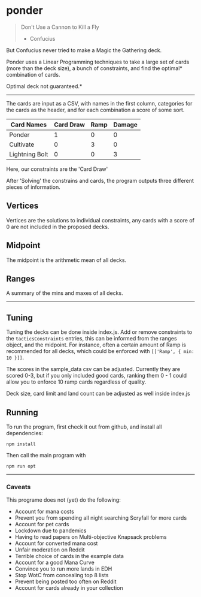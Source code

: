 # ponder

> Don't Use a Cannon to Kill a Fly 
> - Confucius

But Confucius never tried to make a Magic the Gathering deck.

Ponder uses a Linear Programming techniques to take a large set of cards (more than the deck size), a bunch of constraints, and find the optimal* combination of cards. 

Optimal deck not guaranteed.*

-----

The cards are input as a CSV, with names in the first column, categories for the cards as the header, and for each combination a score of some sort.

| Card Names    | Card Draw | Ramp  | Damage |
| ------------- |-----------| ------|--------|
| Ponder        | 1         | 0     | 0      |
| Cultivate     | 0         | 3     | 0      |
| Lightning Bolt| 0         | 0     | 3      |

Here, our constraints are the 'Card Draw'

After 'Solving' the constrains and cards, the program outputs three different pieces of information.

## Vertices

Vertices are the solutions to individual constraints, any cards with a score of 0 are not included in the proposed decks.

## Midpoint

The midpoint is the arithmetic mean of all decks.

## Ranges

A summary of the mins and maxes of all decks.

----

## Tuning

Tuning the decks can be done inside index.js. Add or remove constraints to the `tacticsConstraints` entries, this can be informed from the ranges object, and the midpoint. For instance, often a certain amount of Ramp is recommended for all decks, which could be enforced with `[['Ramp', { min: 10 }]]`.

The scores in the sample_data csv can be adjusted. Currently they are scored 0-3, but if you only included good cards, ranking them 0 - 1 could allow you to enforce 10 ramp cards regardless of quality.

Deck size, card limit and land count can be adjusted as well inside index.js

## Running

To run the program, first check it out from github, and install all dependencies:

    npm install

Then call the main program with

    npm run opt

-----

### Caveats

This programe does not (yet) do the following:

 * Account for mana costs
 * Prevent you from spending all night searching Scryfall for more cards
 * Account for pet cards
 * Lockdown due to pandemics
 * Having to read papers on Multi-objective Knapsack problems
 * Account for converted mana cost
 * Unfair moderation on Reddit
 * Terrible choice of cards in the example data
 * Account for a good Mana Curve
 * Convince you to run more lands in EDH
 * Stop WotC from concealing top 8 lists
 * Prevent <undesired topic> being posted too often on Reddit
 * Account for cards already in your collection